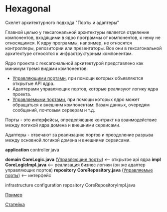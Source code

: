 # Hexagonal
Скелет архитектурного подхода "Порты и адаптеры"

Главной целью у гексагональной архитектуры является отделение компонентов, входящими в ядро программы от компонентов, к нему не относящимся.
К ядру программы, например, не относятся контроллеры, репозитории или презентаторы. Все они в гексагональной архитектуре относятся к инфраструктурным компонентам.

Ядро проекта с гексагональной архитектурой представлено как минимум тремя видами компонентов:

- [Управляющими портами](УправляющиеПорты.md), при помощи которых объявляются открытые API ядра.
- Адаптерами управляющих портов, которые реализуют логику ядра проекта.
- [Управляемыми портами](УправляемыеПорты.md), при помощи которых ядро может обращаться к внешним компонентам: базам данных, очередям сообщений, почтовым серверам и т.д.

Порты - это интерфейсы, определяющие контракт на взаимодействие между логикой ядра домена и внешними сервисами.

Адаптеры - отвечают за реализацию портов и преодоление разрыва между основной логикой домена и внешними сервисами.

**application**
controller.java

**domain**
**CoreLogic.java** ([Управляющие порты](УправляющиеПорты.md)) <-- открытое api ядра
**impl**
**CoreLogicImpl.java** <-- реализация бизнес логики (он же адаптер управляющих портов)
**repository**
**CoreRepository.java** ([Управляемые порты](УправляемыеПорты.md)) <-- интерфейс

infrastructure
configuration
repository
CoreRepositoryImpl.java

[Пример](https://github.com/eugenp/tutorials/tree/master/patterns-modules/ddd/src/main/java/com/baeldung/dddhexagonalspring)

[Статейка](https://reflectoring.io/spring-hexagonal/)
